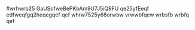 #wrhwrb25
GaUSofweBePKbAm9U7J5iQ9FU
qe25yfEeqf
edfweqfgq2heqegqef
qef
whrw7525y68orwbw
vrwwbfqew
wrbsfb
wrbfq
qef
